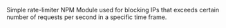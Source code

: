 Simple rate-limiter NPM Module used for blocking IPs that exceeds certain number of requests per second in a specific time frame.
